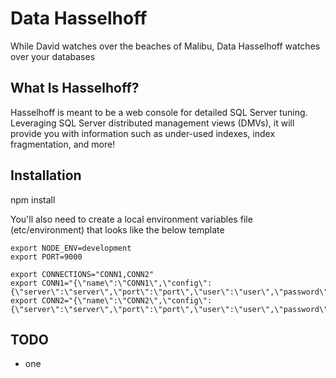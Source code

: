# Data Hasselhoff
While David watches over the beaches of Malibu, Data Hasselhoff watches over your databases


## What Is Hasselhoff?
Hasselhoff is meant to be a web console for detailed SQL Server tuning. Leveraging SQL Server distributed management views (DMVs), it will provide you with information such as under-used indexes, index fragmentation, and more!


## Installation
npm install

You'll also need to create a local environment variables file (etc/environment) that looks like the below template

```
export NODE_ENV=development
export PORT=9000

export CONNECTIONS="CONN1,CONN2"
export CONN1="{\"name\":\"CONN1\",\"config\":{\"server\":\"server\",\"port\":\"port\",\"user\":\"user\",\"password\":\"password\"}}"
export CONN2="{\"name\":\"CONN2\",\"config\":{\"server\":\"server\",\"port\":\"port\",\"user\":\"user\",\"password\":\"password\"}}"
```

## TODO
* one
